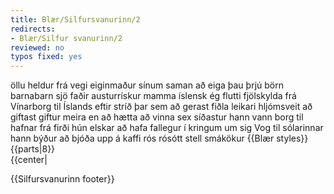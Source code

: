 ```yaml
---
title: Blær/Silfursvanurinn/2
redirects:
- Blær/Silfur svanurinn/2
reviewed: no
typos fixed: yes
---
```

<vocabulary>
öllu heldur
frá vegi
eiginmaður
sínum
saman
að eiga
þau
þrjú
börn
barnabarn
sjö
faðir
austurrískur
mamma
íslensk
ég flutti
fjölskylda
frá
Vínarborg
til Íslands
eftir
stríð
þar
sem
að gerast
fiðla
leikari
hljómsveit
að giftast
giftur
meira en
að hætta
að vinna
sex
síðastur
hann vann
borg
til hafnar
frá firði
hún elskar
að hafa
fallegur
í kringum
um sig
Vog
til sólarinnar
hann býður
að bjóða upp á
kaffi
rós
rósótt stell
smákökur
</vocabulary>
{{Blær styles}}
{{parts|8}}
<div class="book" data-translate=true data-audio-file="Silfur_svanurinn_02-2.mp3">
{{center|<Audio src="Silfur_svanurinn_02-2.mp3"/>}}

<div class="blaer article">

<div class="article-entry">
  <div class="image-box image-box-medium">
    <Image src="Blær_–_Silfur_svanurinn_32742.jpeg"/>
  </div>

  <div class="text">
    <div class="p"><em>Sigga, eða öllu heldur Sigrid Josefsdóttir, er 77 ára gömul og býr á Jófríðarstaðavegi í Hafnarfirði með eiginmanni sínum Yngva Erni Guðmundssyni. Saman eiga þau þrjú börn og sjö barnabörn.</em>
</div>
    <div class="p"><em>
Faðir hennar var austurrískur en mamma íslensk og flutti fjölskyldan frá Vínarborg til Íslands eftir stríð þar sem faðir hennar gerðist fiðluleikari í Sinfóníuhljómsveit Íslands.</em></div>
        <div class="p"> <em>Sigga og Yngvi hafa verið gift í meira en 60 ár. Hún hætti að vinna fyrir sex árum, en síðustu árin vann hún í Hafnarborg, listasafninu í Hafnarfirði. Hún elskar að hafa fallegt í kringum sig, enda vog í sólarstjörnumerkinu. Hún býður mér upp á kaffi í rósóttu stelli og smákökur.</em>
    </div>
  </div>
</div>

</div>

</div>

{{Silfursvanurinn footer}}
